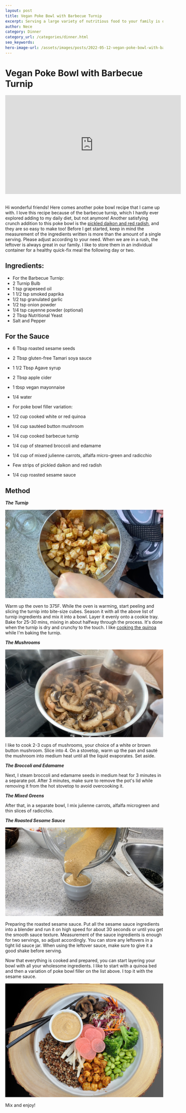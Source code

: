 ```yaml
---
layout: post
title: Vegan Poke Bowl with Barbecue Turnip
excerpt: Serving a large variety of nutritious food to your family is often complicated and time-consuming; this recipe changes everything.
author: Nece
category: Dinner
category_url: /categories/dinner.html
seo_keywords:
hero-image-url: /assets/images/posts/2022-05-12-vegan-poke-bowl-with-barbecue-turnip/cover.jpg
---
```


# Vegan Poke Bowl with Barbecue Turnip

<div class="videoWrapper">
  <iframe width="560" height="315" src="https://www.youtube.com/embed/5GVWsgByKII" title="YouTube video player" frameborder="0" allow="accelerometer; autoplay; clipboard-write; encrypted-media; gyroscope; picture-in-picture" allowfullscreen></iframe>
</div>
<br>

Hi wonderful friends! Here comes another poke bowl recipe that I came up with. I love this recipe because of the barbecue turnip, which I hardly ever explored adding to my daily diet, but not anymore!
Another satisfying crunch addition to this poke bowl is the [pickled daikon and red radish](https://www.youtube.com/watch?v=f3D3Wq2oslg), and they are so easy to make too! Before I get started, keep in mind the measurement of the ingredients written is more than the amount of a single serving. Please adjust according to your need. When we are in a rush, the leftover is always great in our family. I like to store them in an individual container for a healthy quick-fix meal the following day or two.

## Ingredients:
* For the Barbecue Turnip:
* 2 Turnip Bulb
* 1 tsp grapeseed oil
* 1 1/2 tsp smoked paprika
* 1/2 tsp granulated garlic
* 1/2 tsp onion powder
* 1/4 tsp cayenne powder (optional)
* 2 Tbsp Nutritional Yeast
* Salt and Pepper

## For the Sauce
* 6 Tbsp roasted sesame seeds
* 2 Tbsp gluten-free Tamari soya sauce
* 1 1/2 Tbsp Agave syrup
* 2 Tbsp apple cider
* 1 tbsp vegan mayonnaise
* 1/4 water

* For poke bowl filler variation:
* 1/2 cup cooked white or red quinoa
* 1/4 cup sautéed button mushroom
* 1/4 cup cooked barbecue turnip
* 1/4 cup of steamed broccoli and edamame
* 1/4 cup of mixed julienne carrots, alfalfa micro-green and radicchio
* Few strips of pickled daikon and red radish
* 1/4 cup roasted sesame sauce

## Method

__*The Turnip*__

![Turnip](/assets/images/posts/2022-05-12-vegan-poke-bowl-with-barbecue-turnip/turnip.jpg "Turnip")

Warm up the oven to 375F.
While the oven is warming, start peeling and slicing the turnip into bite-size cubes. Season it with all the above list of turnip ingredients and mix it into a bowl. Layer it evenly onto a cookie tray.
Bake for 25-30 mins, mixing in about halfway through the process. It's done when the turnip is dry and crunchy to the touch.
I like [cooking the quinoa](https://www.youtube.com/shorts/QZNwJxjEidE) while I'm baking the turnip.

__*The Mushrooms*__

![Mushrooms](/assets/images/posts/2022-05-12-vegan-poke-bowl-with-barbecue-turnip/mushrooms.jpg "Mushrooms")

I like to cook 2-3 cups of mushrooms, your choice of a white or brown button mushroom. Slice into 4. On a stovetop, warm up the pan and sauté the mushroom into medium heat until all the liquid evaporates. Set aside.

__*The Broccoli and Edamame*__

Next, I steam broccoli and edamame seeds in medium heat for 3 minutes in a separate pot. After 3 minutes, make sure to remove the pot's lid while removing it from the hot stovetop to avoid overcooking it.

__*The Mixed Greens*__

After that, in a separate bowl, I mix julienne carrots, alfalfa microgreen and thin slices of radicchio.

__*The Roasted Sesame Sauce*__

![Sauce](/assets/images/posts/2022-05-12-vegan-poke-bowl-with-barbecue-turnip/sauce.jpg "Sauce")

Preparing the roasted sesame sauce. Put all the sesame sauce ingredients into a blender and run it on high speed for about 30 seconds or until you get the smooth sauce texture. Measurement of the sauce ingredients is enough for two servings, so adjust accordingly. You can store any leftovers in a tight lid sauce jar. When using the leftover sauce, make sure to give it a good shake before serving.

Now that everything is cooked and prepared, you can start layering your bowl with all your wholesome ingredients. I like to start with a quinoa bed and then a variation of poke bowl filler on the list above. I top it with the sesame sauce.

![Poke Bowl](/assets/images/posts/2022-05-12-vegan-poke-bowl-with-barbecue-turnip/cover.jpg "Poke Bowl")


Mix and enjoy!